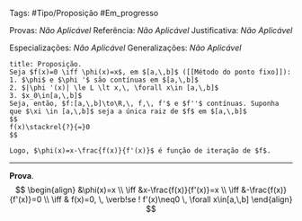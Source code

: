 Tags: #Tipo/Proposição #Em_progresso

Provas: _Não Aplicável_
Referência: _Não Aplicável_
Justificativa: _Não Aplicável_

Especializações: _Não Aplicável_
Generalizações: _Não Aplicável_

```ad-question
title: Proposição.
Seja $f(x)=0 \iff \phi(x)=x$, em $[a,\,b]$ ([[Método do ponto fixo]]):
1. $\phi$ e $\phi '$ são contínuas em $[a,\,b]$
2. $|\phi '(x)| \le L \lt x,\, \forall x\in [a,\,b]$
3. $x_0\in[a,\,b]$
Seja, então, $f:[a,\,b]\to\R,\, f,\, f'$ e $f''$ contínuas. Suponha que $\xi \in [a,\,b]$ seja a única raiz de $f$ em $[a,\,b]$
$$
f(x)\stackrel{?}{=}0
$$

Logo, $\phi(x)=x-\frac{f(x)}{f'(x)}$ é função de iteração de $f$.
```

---

**Prova**. 
$$
\begin{align}
&\phi(x)=x
\\ \iff &x-\frac{f(x)}{f'(x)}=x
\\ \iff &-\frac{f(x)}{f'(x)}=0
\\ \iff & f(x)=0, \, \verb!se ! f'(x)\neq0 \, \forall x\in[a,\,b]
\end{align}
$$